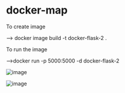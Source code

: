 # docker-map

To create image 

--> docker image build -t docker-flask-2 .

To run the image

-->docker run -p 5000:5000 -d docker-flask-2

![image](https://user-images.githubusercontent.com/94432813/225208816-1033fcb1-2b30-4fec-bb41-d12b9a687856.png)

![image](https://user-images.githubusercontent.com/94432813/225208963-15c11f89-0bf2-48bf-af25-8be6adae41d8.png)

